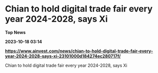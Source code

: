 # Chian to hold digital trade fair every year 2024-2028, says Xi
**Top News**

**2023-10-18 03:14**

**https://www.ainvest.com/news/chian-to-hold-digital-trade-fair-every-year-2024-2028-says-xi-23101000d184274ec280717f/**

Chian to hold digital trade fair every year 2024-2028, says Xi